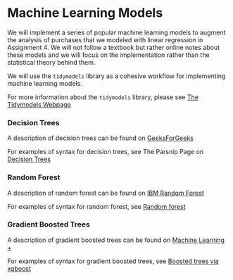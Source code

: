 
# Machine Learning Models

We will implement a series of popular machine learning models to augment the analysis
of purchases that we modeled with linear regression in Assignment 4. 
We will not follow a textbook but rather online notes about these models 
and we will focus on the implementation rather than the statistical theory behind them. 

We will use the ```tidymodels``` library as a cohesive workflow for implementing 
machine learning models. 

For more information about the ```tidymodels``` library, 
please see [The Tidymodels Webpage](https://www.tidymodels.org/)

### Decision Trees

A description of decision trees can be found on [GeeksForGeeks](https://www.geeksforgeeks.org/decision-tree/)

For examples of syntax for decision trees, see The Parsnip Page on [Decision Trees](https://parsnip.tidymodels.org/reference/decision_tree.html) 

### Random Forest

A description of random forest can be found on [IBM Random Forest](https://www.ibm.com/think/topics/random-forest)

For examples of syntax for random forest, see 
[Random forest](https://parsnip.tidymodels.org/reference/rand_forest.html)

### Gradient Boosted Trees

A description of gradient boosted trees can be found on [Machine Learning +](https://www.machinelearningplus.com/machine-learning/an-introduction-to-gradient-boosting-decision-trees/)

For examples of syntax for gradient boosted trees, see 
[Boosted trees via xgboost](https://parsnip.tidymodels.org/reference/details_boost_tree_xgboost.html)
